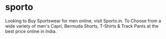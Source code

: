 # sporto
Looking to Buy Sportswear for men online, visit Sporto.in. To Choose from a wide variety of men's Capri, Bermuda Shorts, T-Shirts &amp; Track Pants at the best price online in India. 
